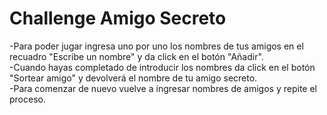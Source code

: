 # Challenge Amigo Secreto

-Para poder jugar ingresa uno por uno los nombres de tus amigos en el recuadro "Escribe un nombre" y da click en el botón "Añadir".  
-Cuando hayas completado de introducir los nombres da click en el botón "Sortear amigo" y devolverá el nombre de tu amigo secreto.  
-Para comenzar de nuevo vuelve a ingresar nombres de amigos y repite el proceso.
